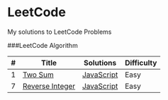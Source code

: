 LeetCode
========

My solutions to LeetCode Problems

###LeetCode Algorithm

| # | Title | Solutions | Difficulty |
|---| ----- | --------- | ---------- |
|1|[Two Sum](https://leetcode.com/problems/two-sum/) | [JavaScript](./algorithms/two-sum.js) |Easy|
|7|[Reverse Integer](https://leetcode.com/problems/reverse-integer/) | [JavaScript](./algorithms/reverse-integer.js) |Easy|